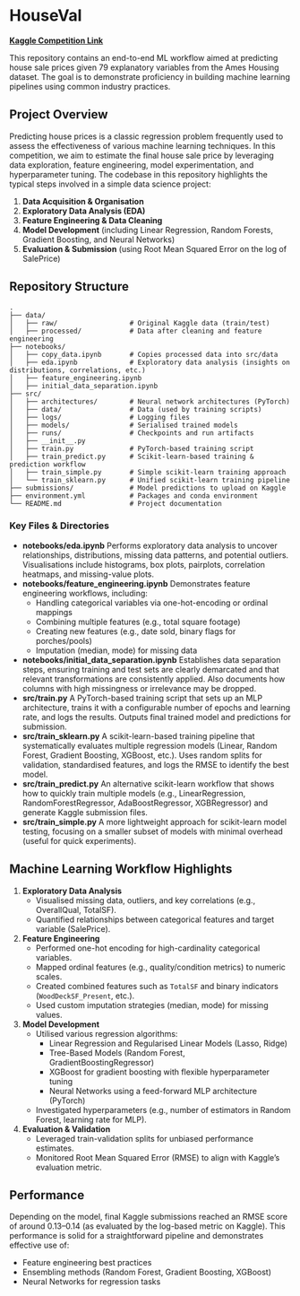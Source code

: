 # HouseVal

**[Kaggle Competition Link](https://www.kaggle.com/competitions/house-prices-advanced-regression-techniques/overview)**

This repository contains an end-to-end ML workflow aimed at predicting house sale prices given 79 explanatory variables from the Ames Housing dataset. The goal is to demonstrate proficiency in building machine learning pipelines using common industry practices.


## Project Overview

Predicting house prices is a classic regression problem frequently used to assess the effectiveness of various machine learning techniques. In this competition, we aim to estimate the final house sale price by leveraging data exploration, feature engineering, model experimentation, and hyperparameter tuning. The codebase in this repository highlights the typical steps involved in a simple data science project:





1. **Data Acquisition & Organisation**
2. **Exploratory Data Analysis (EDA)**
3. **Feature Engineering & Data Cleaning**
4. **Model Development** (including Linear Regression, Random Forests, Gradient Boosting, and Neural Networks)
5. **Evaluation & Submission** (using Root Mean Squared Error on the log of SalePrice)


## Repository Structure

```
.
├── data/
│   ├── raw/                  # Original Kaggle data (train/test)
│   ├── processed/            # Data after cleaning and feature engineering
├── notebooks/
│   ├── copy_data.ipynb       # Copies processed data into src/data
│   ├── eda.ipynb             # Exploratory data analysis (insights on distributions, correlations, etc.)
│   ├── feature_engineering.ipynb 
│   ├── initial_data_separation.ipynb
├── src/
│   ├── architectures/        # Neural network architectures (PyTorch)
│   ├── data/                 # Data (used by training scripts)
│   ├── logs/                 # Logging files
│   ├── models/               # Serialised trained models
│   ├── runs/                 # Checkpoints and run artifacts
│   ├── __init__.py
│   ├── train.py              # PyTorch-based training script
│   ├── train_predict.py      # Scikit-learn-based training & prediction workflow
│   ├── train_simple.py       # Simple scikit-learn training approach
│   └── train_sklearn.py      # Unified scikit-learn training pipeline
├── submissions/              # Model predictions to upload on Kaggle
├── environment.yml           # Packages and conda environment
└── README.md                 # Project documentation
```


### Key Files & Directories

* **notebooks/eda.ipynb** Performs exploratory data analysis to uncover relationships, distributions, missing data patterns, and potential outliers. Visualisations include histograms, box plots, pairplots, correlation heatmaps, and missing-value plots.
* **notebooks/feature_engineering.ipynb** Demonstrates feature engineering workflows, including:
  * Handling categorical variables via one-hot-encoding or ordinal mappings
  * Combining multiple features (e.g., total square footage)
  * Creating new features (e.g., date sold, binary flags for porches/pools)
  * Imputation (median, mode) for missing data
* **notebooks/initial_data_separation.ipynb** Establishes data separation steps, ensuring training and test sets are clearly demarcated and that relevant transformations are consistently applied. Also documents how columns with high missingness or irrelevance may be dropped.
* **src/train.py** A PyTorch-based training script that sets up an MLP architecture, trains it with a configurable number of epochs and learning rate, and logs the results. Outputs final trained model and predictions for submission.
* **src/train_sklearn.py** A scikit-learn-based training pipeline that systematically evaluates multiple regression models (Linear, Random Forest, Gradient Boosting, XGBoost, etc.). Uses random splits for validation, standardised features, and logs the RMSE to identify the best model.
* **src/train_predict.py** An alternative scikit-learn workflow that shows how to quickly train multiple models (e.g., LinearRegression, RandomForestRegressor, AdaBoostRegressor, XGBRegressor) and generate Kaggle submission files.
* **src/train_simple.py** A more lightweight approach for scikit-learn model testing, focusing on a smaller subset of models with minimal overhead (useful for quick experiments).


## Machine Learning Workflow Highlights






1. **Exploratory Data Analysis**
   * Visualised missing data, outliers, and key correlations (e.g., OverallQual, TotalSF).
   * Quantified relationships between categorical features and target variable (SalePrice).
2. **Feature Engineering**
   * Performed one-hot encoding for high-cardinality categorical variables.
   * Mapped ordinal features (e.g., quality/condition metrics) to numeric scales.
   * Created combined features such as `TotalSF` and binary indicators (`WoodDeckSF_Present`, etc.).
   * Used custom imputation strategies (median, mode) for missing values.
3. **Model Development**
   * Utilised various regression algorithms:
     * Linear Regression and Regularised Linear Models (Lasso, Ridge)
     * Tree-Based Models (Random Forest, GradientBoostingRegressor)
     * XGBoost for gradient boosting with flexible hyperparameter tuning
     * Neural Networks using a feed-forward MLP architecture (PyTorch)
   * Investigated hyperparameters (e.g., number of estimators in Random Forest, learning rate for MLP).
4. **Evaluation & Validation**
   * Leveraged train-validation splits for unbiased performance estimates.
   * Monitored Root Mean Squared Error (RMSE) to align with Kaggle’s evaluation metric.


## Performance

Depending on the model, final Kaggle submissions reached an RMSE score of around 0.13–0.14 (as evaluated by the log-based metric on Kaggle). This performance is solid for a straightforward pipeline and demonstrates effective use of:

* Feature engineering best practices
* Ensembling methods (Random Forest, Gradient Boosting, XGBoost)
* Neural Networks for regression tasks


